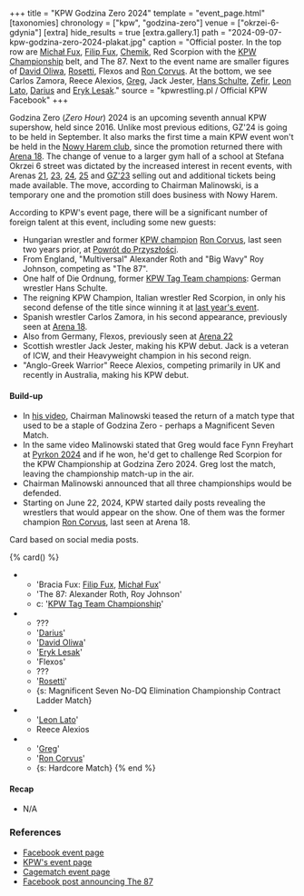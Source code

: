 +++
title = "KPW Godzina Zero 2024"
template = "event_page.html"
[taxonomies]
chronology = ["kpw", "godzina-zero"]
venue = ["okrzei-6-gdynia"]
[extra]
hide_results = true
[extra.gallery.1]
path = "2024-09-07-kpw-godzina-zero-2024-plakat.jpg"
caption = "Official poster. In the top row are [Michał Fux](@/w/michal-fux.md), [Filip Fux](@/w/filip-fux.md), [Chemik](@/w/chemik.md), Red Scorpion with the [KPW Championship](@/c/kpw-championship.md) belt, and The 87. Next to the event name are smaller figures of [David Oliwa](@/w/david-oliwa.md), [Rosetti](@/w/rosetti.md), Flexos and [Ron Corvus](@/w/ron-corvus.md). At the bottom, we see Carlos Zamora, Reece Alexios, [Greg](@/w/greg.md), Jack Jester, [Hans Schulte](@/w/hans-schulte.md), [Zefir](@/w/zefir.md), [Leon Lato](@/w/leon-lato.md), [Darius](@/w/darius.md) and [Eryk Lesak](@/w/eryk-lesak.md)."
source = "kpwrestling.pl / Official KPW Facebook"
+++

Godzina Zero (_Zero Hour_) 2024 is an upcoming seventh annual KPW supershow, held since 2016. Unlike most previous editions, GZ'24 is going to be held in September. It also marks the first time a main KPW event won't be held in the [Nowy Harem club](@/v/atlantic-nh-gdynia.md), since the promotion returned there with [Arena 18](@/e/kpw/2022-03-18-kpw-arena-18-powrot-do-przyszlosci.md). The change of venue to a larger gym hall of a school at Stefana Okrzei 6 street was dictated by the increased interest in recent events, with Arenas [21](@/e/kpw/2023-02-24-kpw-arena-21.md), [23](@/e/kpw/2023-11-24-kpw-arena-23.md), [24](@/e/kpw/2024-02-16-kpw-arena-24-zagrozenie-lawinowe.md), [25](@/e/kpw/2024-05-17-kpw-arena-25.md) and [GZ'23](@/e/kpw/2023-08-18-kpw-godzina-zero-2023.md) selling out and additional tickets being made available. The move, according to Chairman Malinowski, is a temporary one and the promotion still does business with Nowy Harem.

According to KPW's event page, there will be a significant number of foreign talent at this event, including some new guests:

* Hungarian wrestler and former [KPW champion](@/c/kpw-championship.md) [Ron Corvus](@/w/ron-corvus.md), last seen two years prior, at [Powrót do Przyszłości](@/e/kpw/2022-03-18-kpw-arena-18-powrot-do-przyszlosci.md).
* From England, "Multiversal" Alexander Roth and "Big Wavy" Roy Johnson, competing as "The 87".
* One half of Die Ordnung, former [KPW Tag Team champions](@/c/kpw-tag-team-championship.md): German wrestler Hans Schulte.
* The reigning KPW Champion, Italian wrestler Red Scorpion, in only his second defense of the title since winning it at [last year's event](@/e/kpw/2023-08-18-kpw-godzina-zero-2023.md).
* Spanish wrestler Carlos Zamora, in his second appearance, previously seen at [Arena 18](@/e/kpw/2022-03-18-kpw-arena-18-powrot-do-przyszlosci.md).
* Also from Germany, Flexos, previously seen at [Arena 22](@/e/kpw/2023-05-19-kpw-arena-22.md)
* Scottish wrestler Jack Jester, making his KPW debut. Jack is a veteran of ICW, and their Heavyweight champion in his second reign.
* "Anglo-Greek Warrior" Reece Alexios, competing primarily in UK and recently in Australia, making his KPW debut.

#### Build-up

* In [his video][malinowski-video], Chairman Malinowski teased the return of a match type that used to be a staple of Godzina Zero - perhaps a Magnificent Seven Match.
* In the same video Malinowski stated that Greg would face Fynn Freyhart at [Pyrkon 2024](@/e/kpw/2024-06-15-kpw-pyrkon-2024.md) and if he won, he'd get to challenge Red Scorpion for the KPW Championship at Godzina Zero 2024. Greg lost the match, leaving the championship match-up in the air.
* Chairman Malinowski announced that all three championships would be defended.
* Starting on June 22, 2024, KPW started daily posts revealing the wrestlers that would appear on the show. One of them was the former champion [Ron Corvus](@/w/ron-corvus.md), last seen at Arena 18.

Card based on social media posts.

{% card() %}
- - 'Bracia Fux: [Filip Fux](@/w/filip-fux.md), [Michał Fux](@/w/michal-fux.md)'
  - 'The 87: Alexander Roth, Roy Johnson'
  - c: '[KPW Tag Team Championship](@/c/kpw-tag-team-championship.md)'
- - ???
  - '[Darius](@/w/darius.md)'
  - '[David Oliwa](@/w/david-oliwa.md)'
  - '[Eryk Lesak](@/w/eryk-lesak.md)'
  - 'Flexos'
  - ???
  - '[Rosetti](@/w/rosetti.md)'
  - {s: Magnificent Seven No-DQ Elimination Championship Contract Ladder Match}
- - '[Leon Lato](@/w/leon-lato.md)'
  - Reece Alexios
- - '[Greg](@/w/greg.md)'
  - '[Ron Corvus](@/w/ron-corvus.md)'
  - {s: Hardcore Match}
{% end %}

#### Recap

* N/A

### References

* [Facebook event page](https://www.facebook.com/events/1031987541820081/)
* [KPW's event page](https://kpwrestling.pl/events/kpw-godzina-zero-2024/)
* [Cagematch event page](https://www.cagematch.net/?id=1&nr=397161)
* [Facebook post announcing The 87](https://www.facebook.com/kpwrestling/posts/pfbid033YGbDVKzLTZneghCm8eWyJXLbcV651TKT4qaKUu8fhaMDKv9X56zXZ4zDmhTVqkAl)

[malinowski-video]: https://www.youtube.com/watch?v=dZ1HmSC_iqs
